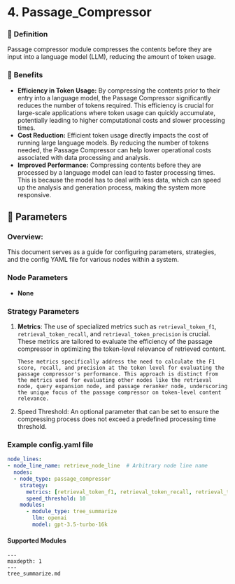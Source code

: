 # 4. Passage_Compressor

### 🔎 **Definition**
Passage compressor module compresses the contents before they are input into a language model (LLM), reducing the amount of token usage.

### 🤸 **Benefits**
- **Efficiency in Token Usage:** By compressing the contents prior to their entry into a language model, the Passage Compressor significantly reduces the number of tokens required. This efficiency is crucial for large-scale applications where token usage can quickly accumulate, potentially leading to higher computational costs and slower processing times.
- **Cost Reduction:** Efficient token usage directly impacts the cost of running large language models. By reducing the number of tokens needed, the Passage Compressor can help lower operational costs associated with data processing and analysis.
- **Improved Performance:** Compressing contents before they are processed by a language model can lead to faster processing times. This is because the model has to deal with less data, which can speed up the analysis and generation process, making the system more responsive.


## 🔢 **Parameters**
### **Overview**:
This document serves as a guide for configuring parameters, strategies, and the config YAML file for various nodes within a system.
### **Node Parameters**
- **None** 
### **Strategy Parameters**
1. **Metrics**: The use of specialized metrics such as `retrieval_token_f1`, `retrieval_token_recall`, and `retrieval_token_precision` is crucial. These metrics are tailored to evaluate the efficiency of the passage compressor in optimizing the token-level relevance of retrieved content.
   ```{admonition} Purpose
   These metrics specifically address the need to calculate the F1 score, recall, and precision at the token level for evaluating the passage compressor's performance. This approach is distinct from the metrics used for evaluating other nodes like the retrieval node, query expansion node, and passage reranker node, underscoring the unique focus of the passage compressor on token-level content relevance.
   ```
2. Speed Threshold: An optional parameter that can be set to ensure the compressing process does not exceed a predefined processing time threshold.


### Example config.yaml file
```yaml
node_lines:
- node_line_name: retrieve_node_line  # Arbitrary node line name
  nodes:
  - node_type: passage_compressor
    strategy:
      metrics: [retrieval_token_f1, retrieval_token_recall, retrieval_token_precision]
      speed_threshold: 10
    modules:
      - module_type: tree_summarize
        llm: openai
        model: gpt-3.5-turbo-16k
```


#### Supported Modules

```{toctree}
---
maxdepth: 1
---
tree_summarize.md
```
